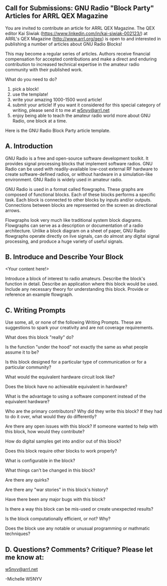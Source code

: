 ## Call for Submissions: GNU Radio "Block Party" Articles for ARRL QEX Magazine

You are invited to contribute an article for ARRL QEX Magazine. The QEX editor Kai Siwiak (https://www.linkedin.com/in/kai-siwiak-002123/) at ARRL's QEX Magazine (http://www.arrl.org/qex) is open to and interested in publishing a number of articles about GNU Radio Blocks! 

This may become a regular series of articles. Authors receive financial compensation for accepted contributions and make a direct and enduring contribution to increased technical expertise in the amateur radio community with their published work. 

What do you need to do? 
1) pick a block!
2) use the template!
3) write your amazing 1000-1500 word article!
4) submit your article! If you want it considered for this special category of writing, please send it to me at w5nyv@arrl.net
5) enjoy being able to teach the amateur radio world more about GNU Radio, one block at a time. 

Here is the GNU Radio Block Party article template.

## A. Introduction

GNU Radio is a free and open-source software development toolkit. It provides signal processing blocks that implement software radios. GNU Radio can be used with readily-available low-cost external RF hardware to create software-defined radios, or without hardware in a simulation-like environment. GNU Radio is widely used in amateur radio.

GNU Radio is used in a format called flowgraphs. These graphs are composed of functional blocks. Each of these blocks performs a specific task. Each block is connected to other blocks by inputs and/or outputs. Connections between blocks are represented on the screen as directional arrows. 

Flowgraphs look very much like traditional system block diagrams. Flowgraphs can serve as a description or documentation of a radio architecture. Unlike a block diagram on a sheet of paper, GNU Radio flowgraphs operate directly on live signals, can do almost any digital signal processing, and produce a huge variety of useful signals.

## B. Introduce and Describe Your Block

<Your content here!>

Introduce a block of interest to radio amateurs. 
Describe the block's function in detail. 
Describe an application where this block would be used. 
Include any necessary theory for understanding this block.
Provide or reference an example flowgraph. 

## C. Writing Prompts

Use some, all, or none of the following Writing Prompts. These are suggestions to spark your creativity and are not coverage requirements. 

What does this block "really" do? 

Is the function "under the hood" not exactly the same as what people assume it to be?

Is this block designed for a particular type of communication or for a particular community?

What would the equivalent hardware circuit look like?

Does the block have no achievable equivalent in hardware?

What is the advantage to using a software component instead of the equivalent hardware?

Who are the primary contributors? Why did they write this block? If they had to do it over, what would they do differently?

Are there any open issues with this block? If someone wanted to help with this block, how would they contribute?

How do digital samples get into and/or out of this block?

Does this block require other blocks to work properly?

What is configurable in the block?

What things can't be changed in this block?

Are there any quirks?

Are there any "war stories" in this block's history? 

Have there been any major bugs with this block?

Is there a way this block can be mis-used or create unexpected results? 

Is the block computationally efficient, or not? Why?

Does the block use any notable or unusual programming or mathmatic techniques?

## D. Questions? Comments? Critique? Please let me know at:

w5nyv@arrl.net

-Michelle W5NYV
